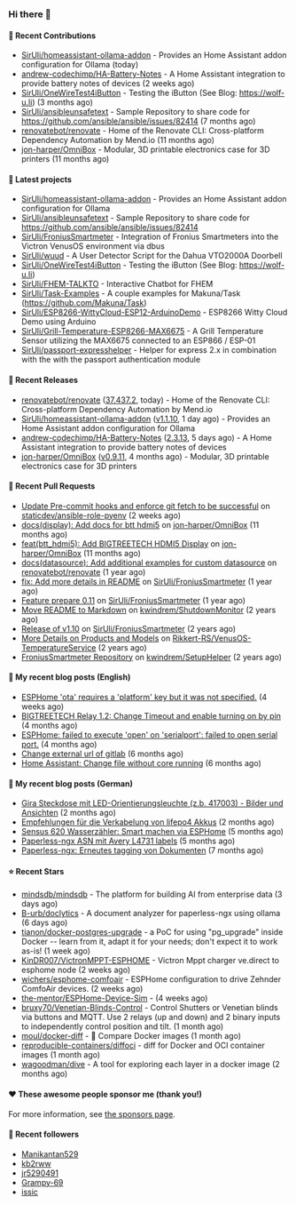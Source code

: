 ### Hi there 👋

#### 👷 Recent Contributions

- [SirUli/homeassistant-ollama-addon](https://github.com/SirUli/homeassistant-ollama-addon) - Provides an Home Assistant addon configuration for Ollama (today)
- [andrew-codechimp/HA-Battery-Notes](https://github.com/andrew-codechimp/HA-Battery-Notes) - A Home Assistant integration to provide battery notes of devices (2 weeks ago)
- [SirUli/OneWireTest4iButton](https://github.com/SirUli/OneWireTest4iButton) - Testing the iButton (See Blog: https://wolf-u.li) (3 months ago)
- [SirUli/ansibleunsafetext](https://github.com/SirUli/ansibleunsafetext) - Sample Repository to share code for https://github.com/ansible/ansible/issues/82414 (7 months ago)
- [renovatebot/renovate](https://github.com/renovatebot/renovate) - Home of the Renovate CLI: Cross-platform Dependency Automation by Mend.io (11 months ago)
- [jon-harper/OmniBox](https://github.com/jon-harper/OmniBox) - Modular, 3D printable electronics case for 3D printers (11 months ago)

#### 🌱 Latest projects

- [SirUli/homeassistant-ollama-addon](https://github.com/SirUli/homeassistant-ollama-addon) - Provides an Home Assistant addon configuration for Ollama
- [SirUli/ansibleunsafetext](https://github.com/SirUli/ansibleunsafetext) - Sample Repository to share code for https://github.com/ansible/ansible/issues/82414
- [SirUli/FroniusSmartmeter](https://github.com/SirUli/FroniusSmartmeter) - Integration of Fronius Smartmeters into the Victron VenusOS environment via dbus
- [SirUli/wuud](https://github.com/SirUli/wuud) - A User Detector Script for the Dahua VTO2000A Doorbell
- [SirUli/OneWireTest4iButton](https://github.com/SirUli/OneWireTest4iButton) - Testing the iButton (See Blog: https://wolf-u.li)
- [SirUli/FHEM-TALKTO](https://github.com/SirUli/FHEM-TALKTO) - Interactive Chatbot for FHEM
- [SirUli/Task-Examples](https://github.com/SirUli/Task-Examples) - A couple examples for Makuna/Task (https://github.com/Makuna/Task)
- [SirUli/ESP8266-WittyCloud-ESP12-ArduinoDemo](https://github.com/SirUli/ESP8266-WittyCloud-ESP12-ArduinoDemo) - ESP8266 Witty Cloud Demo using Arduino
- [SirUli/Grill-Temperature-ESP8266-MAX6675](https://github.com/SirUli/Grill-Temperature-ESP8266-MAX6675) - A Grill Temperature Sensor utilizing the MAX6675 connected to an ESP866 / ESP-01
- [SirUli/passport-expresshelper](https://github.com/SirUli/passport-expresshelper) - Helper for express 2.x in combination with the with the passport authentication module

#### 🔭 Recent Releases

- [renovatebot/renovate](https://github.com/renovatebot/renovate) ([37.437.2](https://github.com/renovatebot/renovate/releases/tag/37.437.2), today) - Home of the Renovate CLI: Cross-platform Dependency Automation by Mend.io
- [SirUli/homeassistant-ollama-addon](https://github.com/SirUli/homeassistant-ollama-addon) ([v1.1.10](https://github.com/SirUli/homeassistant-ollama-addon/releases/tag/v1.1.10), 1 day ago) - Provides an Home Assistant addon configuration for Ollama
- [andrew-codechimp/HA-Battery-Notes](https://github.com/andrew-codechimp/HA-Battery-Notes) ([2.3.13](https://github.com/andrew-codechimp/HA-Battery-Notes/releases/tag/2.3.13), 5 days ago) - A Home Assistant integration to provide battery notes of devices
- [jon-harper/OmniBox](https://github.com/jon-harper/OmniBox) ([v0.9.11](https://github.com/jon-harper/OmniBox/releases/tag/v0.9.11), 4 months ago) - Modular, 3D printable electronics case for 3D printers

#### 🔨 Recent Pull Requests

- [Update Pre-commit hooks and enforce git fetch to be successful](https://github.com/staticdev/ansible-role-pyenv/pull/274) on [staticdev/ansible-role-pyenv](https://github.com/staticdev/ansible-role-pyenv) (2 weeks ago)
- [docs(display): Add docs for btt hdmi5](https://github.com/jon-harper/OmniBox/pull/129) on [jon-harper/OmniBox](https://github.com/jon-harper/OmniBox) (11 months ago)
- [feat(btt_hdmi5): Add BIGTREETECH HDMI5 Display](https://github.com/jon-harper/OmniBox/pull/128) on [jon-harper/OmniBox](https://github.com/jon-harper/OmniBox) (11 months ago)
- [docs(datasource): Add additional examples for custom datasource](https://github.com/renovatebot/renovate/pull/23558) on [renovatebot/renovate](https://github.com/renovatebot/renovate) (1 year ago)
- [fix: Add more details in README](https://github.com/SirUli/FroniusSmartmeter/pull/12) on [SirUli/FroniusSmartmeter](https://github.com/SirUli/FroniusSmartmeter) (1 year ago)
- [Feature prepare 0.11](https://github.com/SirUli/FroniusSmartmeter/pull/11) on [SirUli/FroniusSmartmeter](https://github.com/SirUli/FroniusSmartmeter) (1 year ago)
- [Move README to Markdown](https://github.com/kwindrem/ShutdownMonitor/pull/3) on [kwindrem/ShutdownMonitor](https://github.com/kwindrem/ShutdownMonitor) (2 years ago)
- [Release of v1.10](https://github.com/SirUli/FroniusSmartmeter/pull/7) on [SirUli/FroniusSmartmeter](https://github.com/SirUli/FroniusSmartmeter) (2 years ago)
- [More Details on Products and Models](https://github.com/Rikkert-RS/VenusOS-TemperatureService/pull/2) on [Rikkert-RS/VenusOS-TemperatureService](https://github.com/Rikkert-RS/VenusOS-TemperatureService) (2 years ago)
- [FroniusSmartmeter Repository](https://github.com/kwindrem/SetupHelper/pull/31) on [kwindrem/SetupHelper](https://github.com/kwindrem/SetupHelper) (2 years ago)

#### 📜 My recent blog posts (English)

- [ESPHome &#39;ota&#39; requires a &#39;platform&#39; key but it was not specified.](https://wolf-u.li/esphome-ota-requires-a-platform-key-but-it-was-not-specified/) (4 weeks ago)
- [BIGTREETECH Relay 1.2: Change Timeout and enable turning on by pin](https://wolf-u.li/en/bigtreetech-relay-1.2-change-timeout-and-enable-turning-on-by-pin) (4 months ago)
- [ESPHome: failed to execute &#39;open&#39; on &#39;serialport&#39;: failed to open serial port.](https://wolf-u.li/esphome-failed-to-execute-open-on-serialport-failed-to-open-serial-port/) (4 months ago)
- [Change external url of gitlab](https://wolf-u.li/en/change-external-url-of-gitlab/) (6 months ago)
- [Home Assistant: Change file without core running](https://wolf-u.li/en/homeassistant-change-file-without-core-running/) (6 months ago)

#### 📜 My recent blog posts (German)

- [Gira Steckdose mit LED-Orientierungsleuchte (z.b. 417003) - Bilder und Ansichten](https://wolf-u.li/gira-steckdose-mit-led-leuchte-417003/) (2 months ago)
- [Empfehlungen für die Verkabelung von lifepo4 Akkus](https://wolf-u.li/empfehlungen-fuer-die-verkabelung-von-lifepo4-akkus/) (2 months ago)
- [Sensus 620 Wasserzähler: Smart machen via ESPHome](https://wolf-u.li/sensus-620-wasserzaehler-smart-machen/) (5 months ago)
- [Paperless-ngx ASN mit Avery L4731 labels](https://wolf-u.li/paperless-ngx-asn-mit-avery-l4731-labels/) (5 months ago)
- [Paperless-ngx: Erneutes tagging von Dokumenten](https://wolf-u.li/paperless-ngx-erneutes-tagging-von-dokumenten/) (7 months ago)

#### ⭐ Recent Stars

- [mindsdb/mindsdb](https://github.com/mindsdb/mindsdb) - The platform for building AI from enterprise data (3 days ago)
- [B-urb/doclytics](https://github.com/B-urb/doclytics) - A document analyzer for paperless-ngx using ollama (6 days ago)
- [tianon/docker-postgres-upgrade](https://github.com/tianon/docker-postgres-upgrade) - a PoC for using &#34;pg_upgrade&#34; inside Docker -- learn from it, adapt it for your needs; don&#39;t expect it to work as-is! (1 week ago)
- [KinDR007/VictronMPPT-ESPHOME](https://github.com/KinDR007/VictronMPPT-ESPHOME) - Victron Mppt charger ve.direct to esphome node (2 weeks ago)
- [wichers/esphome-comfoair](https://github.com/wichers/esphome-comfoair) - ESPHome configuration to drive Zehnder ComfoAir devices.  (2 weeks ago)
- [the-mentor/ESPHome-Device-Sim](https://github.com/the-mentor/ESPHome-Device-Sim) -  (4 weeks ago)
- [bruxy70/Venetian-Blinds-Control](https://github.com/bruxy70/Venetian-Blinds-Control) - Control Shutters or Venetian blinds via buttons and MQTT. Use 2 relays (up and down) and 2 binary inputs to independently control position and tilt. (1 month ago)
- [moul/docker-diff](https://github.com/moul/docker-diff) - :whale: Compare Docker images (1 month ago)
- [reproducible-containers/diffoci](https://github.com/reproducible-containers/diffoci) - diff for Docker and OCI container images (1 month ago)
- [wagoodman/dive](https://github.com/wagoodman/dive) - A tool for exploring each layer in a docker image (2 months ago)

#### ❤️ These awesome people sponsor me (thank you!)


For more information, see [the sponsors page](https://github.com/sponsors/SirUli/).

#### 👯 Recent followers

- [Manikantan529](https://github.com/Manikantan529)
- [kb2rww](https://github.com/kb2rww)
- [jr5290491](https://github.com/jr5290491)
- [Grampy-69](https://github.com/Grampy-69)
- [issic](https://github.com/issic)
